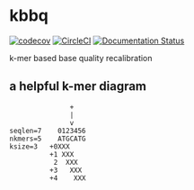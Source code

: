 # kbbq

[![codecov](https://codecov.io/gh/adamjorr/kbbq/branch/master/graph/badge.svg)](https://codecov.io/gh/adamjorr/kbbq)
[![CircleCI](https://circleci.com/gh/adamjorr/kbbq.svg?style=svg)](https://circleci.com/gh/adamjorr/kbbq)
[![Documentation Status](https://readthedocs.org/projects/kbbq/badge/?version=latest)](https://kbbq.readthedocs.io/en/latest/?badge=latest)


k-mer based base quality recalibration

## a helpful k-mer diagram

```
               +
               |
               v
seqlen=7    0123456
nkmers=5    ATGCATG
ksize=3   +0XXX
          +1 XXX
           2  XXX
          +3   XXX
          +4    XXX
```
